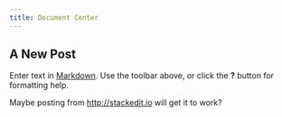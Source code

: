 ```yaml
---
title: Document Center
---
```


## A New Post

Enter text in [Markdown](http://daringfireball.net/projects/markdown/). Use the toolbar above, or click the **?** button for formatting help.

Maybe posting from http://stackedit.io will get it to work?
